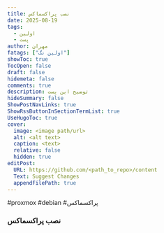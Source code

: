 ```yaml
---
title: نصب پراکسماکس
date: 2025-08-19
tags:
  - اولین
  - پست
author: مهران
fatags: ["اولین تگ"]
showToc: true
TocOpen: false
draft: false
hidemeta: false
comments: true
description: توضیح این پست
hideSummary: false
ShowPostNavLinks: true
ShowRssButtonInSectionTermList: true
UseHugoToc: true
cover:
  image: <image path/url>
  alt: <alt text>
  caption: <text>
  relative: false
  hidden: true
editPost:
  URL: https://github.com/<path_to_repo>/content
  Text: Suggest Changes
  appendFilePath: true
---
```


#proxmox #debian #پراکسماکس


### نصب پراکسماکس 
